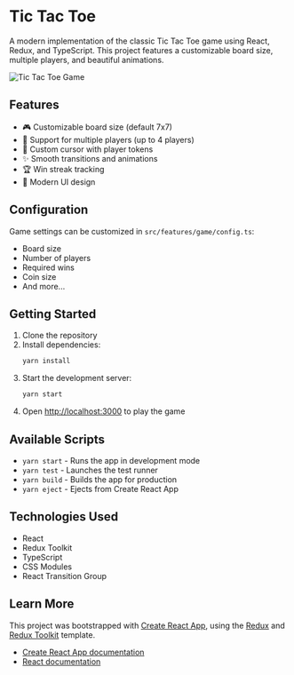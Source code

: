 # Tic Tac Toe

A modern implementation of the classic Tic Tac Toe game using React, Redux, and TypeScript. This project features a customizable board size, multiple players, and beautiful animations.

![Tic Tac Toe Game](public/screenshots/game-screenshot.png)

## Features

- 🎮 Customizable board size (default 7x7)
- 👥 Support for multiple players (up to 4 players)
- 🎯 Custom cursor with player tokens
- ✨ Smooth transitions and animations
- 🏆 Win streak tracking
- 🎨 Modern UI design

## Configuration

Game settings can be customized in `src/features/game/config.ts`:
- Board size
- Number of players
- Required wins
- Coin size
- And more...

## Getting Started

1. Clone the repository
2. Install dependencies:
   ```bash
   yarn install
   ```
3. Start the development server:
   ```bash
   yarn start
   ```
4. Open [http://localhost:3000](http://localhost:3000) to play the game

## Available Scripts

- `yarn start` - Runs the app in development mode
- `yarn test` - Launches the test runner
- `yarn build` - Builds the app for production
- `yarn eject` - Ejects from Create React App

## Technologies Used

- React
- Redux Toolkit
- TypeScript
- CSS Modules
- React Transition Group

## Learn More

This project was bootstrapped with [Create React App](https://github.com/facebook/create-react-app), using the [Redux](https://redux.js.org/) and [Redux Toolkit](https://redux-toolkit.js.org/) template.

- [Create React App documentation](https://facebook.github.io/create-react-app/docs/getting-started)
- [React documentation](https://reactjs.org/)
